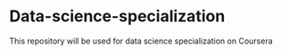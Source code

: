 # Data-science-specialization
This repository will be used for data science specialization on Coursera
